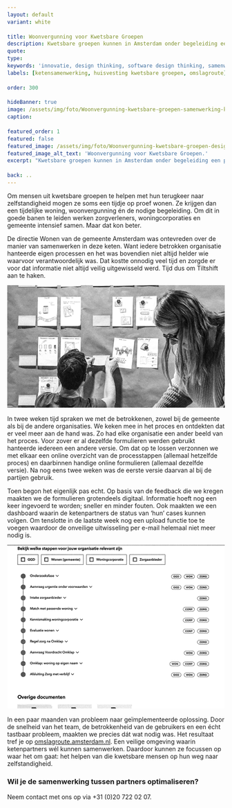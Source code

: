 ```yaml
---
layout: default
variant: white

title: Woonvergunning voor Kwetsbare Groepen
description: Kwetsbare groepen kunnen in Amsterdam onder begeleiding een periode proef-wonen. Het complexe proces waarin hulpverleners en gemeente nauw samenwerken verliep niet soepel.
quote:
type:
keywords: 'innovatie, design thinking, software design thinking, samenwerking, ketenpartners'
labels: [ketensamenwerking, huisvesting kwetsbare groepen, omslagroute]

order: 300

hideBanner: true
image: /assets/img/foto/Woonvergunning-kwetsbare-groepen-samenwerking-keten.jpg
caption:

featured_order: 1
featured: false
featured_image: /assets/img/foto/Woonvergunning-kwetsbare-groepen-design-thinking-voor-beter-resultaat.jpg
featured_image_alt_text: 'Woonvergunning voor Kwetsbare Groepen.'
excerpt: "Kwetsbare groepen kunnen in Amsterdam onder begeleiding een periode proef-wonen. Het complexe proces waarin hulpverleners en gemeente nauw samenwerken verliep niet soepel."

back: ..
---
```

Om mensen uit kwetsbare groepen te helpen met hun terugkeer naar zelfstandigheid mogen ze soms een tijdje op proef wonen. Ze krijgen dan een tijdelijke woning, woonvergunning én de nodige begeleiding. Om dit in goede banen te leiden werken zorgverleners, woningcorporaties en gemeente intensief samen. Maar dat kon beter.

De directie Wonen van de gemeente Amsterdam was ontevreden over de manier van samenwerken in deze keten. Want iedere betrokken organisatie hanteerde eigen processen en het was bovendien niet altijd helder wie waarvoor verantwoordelijk was. Dat kostte onnodig veel tijd en zorgde er voor dat informatie niet altijd veilig uitgewisseld werd. Tijd dus om Tiltshift aan te haken.

<div class="article-image">
    <img src="/assets/img/foto/Woonvergunning-kwetsbare-groepen-samenwerking-keten.jpg">
</div>

In twee weken tijd spraken we met de betrokkenen, zowel bij de gemeente als bij de andere organisaties. We keken mee in het proces en ontdekten dat er veel meer aan de hand was. Zo had elke organisatie een ander beeld van het proces. Voor zover er al dezelfde formulieren werden gebruikt hanteerde iedereen een andere versie. Om dat op te lossen verzonnen we met elkaar een online overzicht van de processtappen (allemaal hetzelfde proces) en daarbinnen handige online formulieren (allemaal dezelfde versie). Na nog eens twee weken was de eerste versie daarvan al bij de partijen gebruik.

Toen begon het eigenlijk pas echt. Op basis van de feedback die we kregen maakten we de formulieren grotendeels digitaal. Informatie hoeft nog een keer ingevoerd te worden; sneller en minder fouten. Ook maakten we een dashboard waarin de ketenpartners de status van ‘hun’ cases kunnen volgen. Om tenslotte in de laatste week nog een upload functie toe te voegen waardoor de onveilige uitwisseling per e-mail helemaal niet meer nodig is.

<div class="article-image">
    <img src="/assets/img/foto/Woonvergunning-kwetsbare-groepen-verbeteren-samenwerking-in-keten.jpg">
</div>

In een paar maanden van probleem naar geïmplementeerde oplossing. Door de snelheid van het team, de betrokkenheid van de gebruikers en een écht tastbaar probleem, maakten we precies dát wat nodig was. Het resultaat tref je op [omslagroute.amsterdam.nl](https://omslagroute.amsterdam.nl/). Een veilige omgeving waarin ketenpartners wél kunnen samenwerken. Daardoor kunnen ze focussen op waar het om gaat: het helpen van die kwetsbare mensen op hun weg naar zelfstandigheid.

### Wil je de samenwerking tussen partners optimaliseren?
Neem contact met ons op via +31 (0)20 722 02 07.
